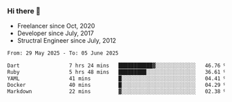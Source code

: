 ### Hi there 👋

- Freelancer since Oct, 2020
- Developer since July, 2017
- Structral Engineer since July, 2012

<!--START_SECTION:waka-->

```txt
From: 29 May 2025 - To: 05 June 2025

Dart                7 hrs 24 mins   ███████████▓░░░░░░░░░░░░░   46.76 %
Ruby                5 hrs 48 mins   █████████░░░░░░░░░░░░░░░░   36.61 %
YAML                41 mins         █░░░░░░░░░░░░░░░░░░░░░░░░   04.41 %
Docker              40 mins         █░░░░░░░░░░░░░░░░░░░░░░░░   04.29 %
Markdown            22 mins         ▓░░░░░░░░░░░░░░░░░░░░░░░░   02.38 %
```

<!--END_SECTION:waka-->
